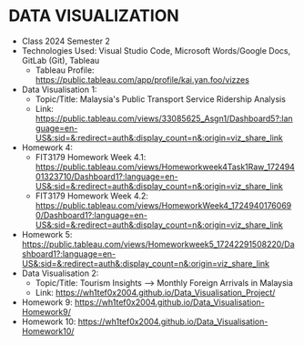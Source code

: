 # DATA VISUALIZATION
- Class 2024 Semester 2
- Technologies Used: Visual Studio Code, Microsoft Words/Google Docs, GitLab (Git), Tableau
    - Tableau Profile: https://public.tableau.com/app/profile/kai.yan.foo/vizzes
- Data Visualisation 1: 
    - Topic/Title: Malaysia's Public Transport Service Ridership Analysis
    - Link: https://public.tableau.com/views/33085625_Asgn1/Dashboard5?:language=en-US&:sid=&:redirect=auth&:display_count=n&:origin=viz_share_link
- Homework 4:
    - FIT3179 Homework Week 4.1: https://public.tableau.com/views/Homeworkweek4Task1Raw_17249401323710/Dashboard1?:language=en-US&:sid=&:redirect=auth&:display_count=n&:origin=viz_share_link
    - FIT3179 Homework Week 4.2: https://public.tableau.com/views/HomeworkWeek4_17249401760690/Dashboard1?:language=en-US&:sid=&:redirect=auth&:display_count=n&:origin=viz_share_link
- Homework 5: https://public.tableau.com/views/Homeworkweek5_17242291508220/Dashboard1?:language=en-US&:sid=&:redirect=auth&:display_count=n&:origin=viz_share_link
- Data Visualisation 2:
    - Topic/Title: Tourism Insights --> Monthly Foreign Arrivals in Malaysia
    - Link: https://wh1tef0x2004.github.io/Data_Visualisation_Project/	
- Homework 9: https://wh1tef0x2004.github.io/Data_Visualisation-Homework9/
- Homework 10: https://wh1tef0x2004.github.io/Data_Visualisation-Homework10/